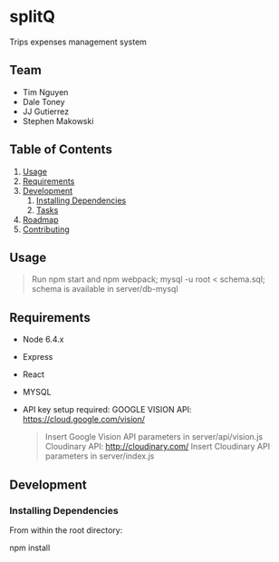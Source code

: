 # splitQ
Trips expenses management system

## Team

  - Tim Nguyen
  - Dale Toney
  - JJ Gutierrez
  - Stephen Makowski 

## Table of Contents

1. [Usage](#Usage)
1. [Requirements](#requirements)
1. [Development](#development)
    1. [Installing Dependencies](#installing-dependencies)
    1. [Tasks](#tasks)
1. [Roadmap](#roadmap)
1. [Contributing](#contributing)

## Usage

> Run npm start and npm webpack;
> mysql -u root < schema.sql; schema is available in server/db-mysql

## Requirements

- Node 6.4.x
- Express
- React
- MYSQL

- API key setup required:
	GOOGLE VISION API: https://cloud.google.com/vision/
	>Insert Google Vision API parameters in server/api/vision.js
	Cloudinary API: http://cloudinary.com/
	>Insert Cloudinary API parameters in server/index.js
## Development

### Installing Dependencies

From within the root directory:

npm install
